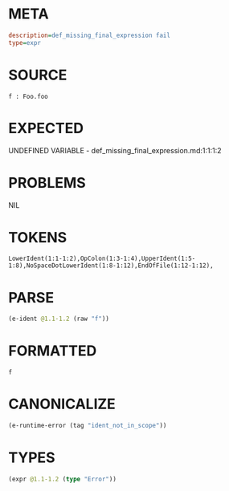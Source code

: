 # META
~~~ini
description=def_missing_final_expression fail
type=expr
~~~
# SOURCE
~~~roc
f : Foo.foo
~~~
# EXPECTED
UNDEFINED VARIABLE - def_missing_final_expression.md:1:1:1:2
# PROBLEMS
NIL
# TOKENS
~~~zig
LowerIdent(1:1-1:2),OpColon(1:3-1:4),UpperIdent(1:5-1:8),NoSpaceDotLowerIdent(1:8-1:12),EndOfFile(1:12-1:12),
~~~
# PARSE
~~~clojure
(e-ident @1.1-1.2 (raw "f"))
~~~
# FORMATTED
~~~roc
f
~~~
# CANONICALIZE
~~~clojure
(e-runtime-error (tag "ident_not_in_scope"))
~~~
# TYPES
~~~clojure
(expr @1.1-1.2 (type "Error"))
~~~
